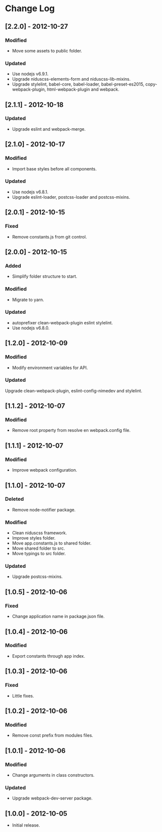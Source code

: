 # Change Log

## [2.2.0] - 2012-10-27

### Modified
- Move some assets to public folder.

### Updated
- Use nodejs v6.9.1.
- Upgrade niduscss-elements-form and niduscss-lib-mixins.
- Upgrade stylelint, babel-core, babel-loader, babel-preset-es2015, copy-webpack-plugin, html-webpack-plugin and webpack.

## [2.1.1] - 2012-10-18

### Updated
- Upgrade eslint and webpack-merge.


## [2.1.0] - 2012-10-17

### Modified
- Import base styles before all components.

### Updated
- Use nodejs v6.8.1.
- Upgrade eslint-loader, postcss-loader and postcss-mixins.


## [2.0.1] - 2012-10-15

### Fixed
- Remove constants.js from git control.


## [2.0.0] - 2012-10-15

### Added
- Simplify folder structure to start.

### Modified
- Migrate to yarn.

### Updated
- autoprefixer clean-webpack-plugin eslint stylelint.
- Use nodejs v6.8.0.


## [1.2.0] - 2012-10-09

### Modified
- Modify environment variables for API.

### Updated
Upgrade clean-webpack-plugin, eslint-config-nimedev and stylelint.


## [1.1.2] - 2012-10-07

### Modified
- Remove root property from resolve en webpack.config file.


## [1.1.1] - 2012-10-07

### Modified
- Improve webpack configuration.


## [1.1.0] - 2012-10-07

### Deleted
- Remove node-notifier package.

### Modified
- Clean niduscss framework.
- Improve styles folder.
- Move app.constants.js to shared folder.
- Move shared folder to src.
- Move typings to src folder.

### Updated
- Upgrade postcss-mixins.


## [1.0.5] - 2012-10-06

### Fixed
- Change application name in package.json file.


## [1.0.4] - 2012-10-06

### Modified
- Export constants through app index. 


## [1.0.3] - 2012-10-06

### Fixed
- Little fixes.


## [1.0.2] - 2012-10-06

### Modified
- Remove const prefix from modules files.


## [1.0.1] - 2012-10-06

### Modified
- Change arguments in class constructors.

### Updated
- Upgrade webpack-dev-server package.


## [1.0.0] - 2012-10-05

* Initial release.